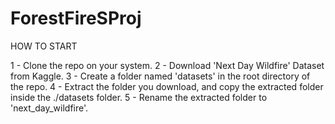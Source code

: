 # ForestFireSProj

HOW TO START

1 - Clone the repo on your system.
2 - Download 'Next Day Wildfire' Dataset from Kaggle.
3 - Create a folder named 'datasets' in the root directory of the repo.
4 - Extract the folder you download, and copy the extracted folder inside the ./datasets folder.
5 - Rename the extracted folder to 'next_day_wildfire'.

